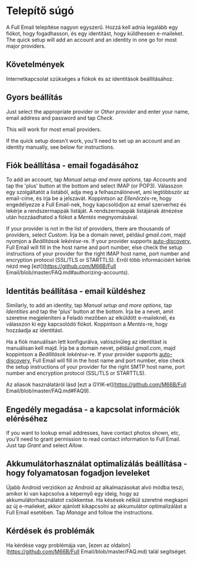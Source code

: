 # Telepítő súgó

A Full Email telepítése nagyon egyszerű. Hozzá kell adnia legalább egy fiókot, hogy fogadhasson, és egy identitást, hogy küldhessen e-maileket. The quick setup will add an account and an identity in one go for most major providers.

## Követelmények

Internetkapcsolat szükséges a fiókok és az identitások beállításához.

## Gyors beállítás

Just select the appropriate provider or *Other provider* and enter your name, email address and password and tap *Check*.

This will work for most email providers.

If the quick setup doesn't work, you'll need to set up an account and an identity manually, see below for instructions.

## Fiók beállítása - email fogadásához

To add an account, tap *Manual setup and more options*, tap *Accounts* and tap the 'plus' button at the bottom and select IMAP (or POP3). Válasszon egy szolgáltatót a listából, adja meg a felhasználónevet, ami legtöbbször az email-címe, és írja be a jelszavát. Koppintson az *Ellenőrzés*-re, hogy engedélyezze a Full Email-nek, hogy kapcsolódjon az email szerverhez és lekérje a rendszermappák listáját. A rendszermappák listájának átnézése után hozzáadhatod a fiókot a *Mentés* megnyomásával.

If your provider is not in the list of providers, there are thousands of providers, select *Custom*. Írja be a domain nevet, például *gmail.com*, majd nyomjon a *Beállítások lekérése*-re. If your provider supports [auto-discovery](https://tools.ietf.org/html/rfc6186), Full Email will fill in the host name and port number, else check the setup instructions of your provider for the right IMAP host name, port number and encryption protocol (SSL/TLS or STARTTLS). Erről több információért kérlek nézd meg [ezt](https://github.com/M66B/Full Email/blob/master/FAQ.md#authorizing-accounts).

## Identitás beállítása - email küldéshez

Similarly, to add an identity, tap *Manual setup and more options*, tap *Identities* and tap the 'plus' button at the bottom. Írja be a nevet, amit szeretne megjeleníteni a Feladó mezőben az elküldött e-maileknél, és válasszon ki egy kapcsolódó fiókot. Koppintson a *Mentés*-re, hogy hozzáadja az identitást.

Ha a fiók manuálisan lett konfigurálva, valószínűleg az identitást is manuálisan kell majd. Írja be a domain nevet, például *gmail.com*, majd koppintson a *Beállítások lekérése*-re. If your provider supports [auto-discovery](https://tools.ietf.org/html/rfc6186), Full Email will fill in the host name and port number, else check the setup instructions of your provider for the right SMTP host name, port number and encryption protocol (SSL/TLS or STARTTLS).

Az aliasok használatáról lásd [ezt a GYIK-et](https://github.com/M66B/Full Email/blob/master/FAQ.md#FAQ9).

## Engedély megadása - a kapcsolat információk eléréséhez

If you want to lookup email addresses, have contact photos shown, etc, you'll need to grant permission to read contact information to Full Email. Just tap *Grant* and select *Allow*.

## Akkumulátorhasználat optimalizálás beállítása - hogy folyamatosan fogadjon leveleket

Újabb Android verziókon az Android az alkalmazásokat alvó módba teszi, amikor ki van kapcsolva a képernyő egy ideig, hogy az akkumulátorhasználatot csökkentse. Ha késések nélkül szeretné megkapni az új e-maileket, akkor ajánlott kikapcsolni az akkumulátor optimalizálást a Full Email esetében. Tap *Manage* and follow the instructions.

## Kérdések és problémák

Ha kérdése vagy problémája van, [ezen az oldalon](https://github.com/M66B/Full Email/blob/master/FAQ.md) talál segítséget.